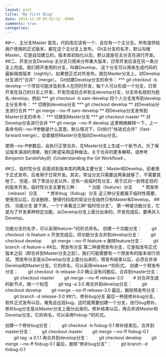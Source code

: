 ```yaml
---
layout: post
title: "My first Blog"
date: 2014-12-20 05:53:12 -0500
comments: true
categories: 
---
```

##一、主分支Master
	首先，代码库应该有一个、且仅有一个主分支。所有提供给用户使用的正式版本，都在这个主分支上发布。
	Git主分支的名字，默认叫做Master。它是自动建立的，版本库初始化以后，默认就是在主分支在进行开发。
##二、开发分支Develop
	主分支只用来分布重大版本，日常开发应该在另一条分支上完成。我们把开发用的分支，叫做Develop。 
	这个分支可以用来生成代码的最新隔夜版本（nightly）。如果想正式对外发布，就在Master分支上，对Develop分支进行"合并"（merge）。
	Git创建Develop分支的命令：
*** git checkout -b develop
一个项目可能涉及到多人在同时开发，每个人可以形成一个分支，日常开发在自己的分支上开发，开发完成后合并到主develop分支，分支命名规则为姓名-develop，例如
*** git checkout -b sam-develop
将个人分支发布到develop主分支命令：
** 切换到develop分支
***  git checkout develop
** 对Develop分支进行合并
***  git merge --no-ff sam-develop
**	将Develop分支发布到Master分支的命令：
***  切换到Master分支
***  git checkout master
**   对Develop分支进行合并
***  git merge --no-ff develop
这里稍微解释一下，上一条命令的--no-ff参数是什么意思。默认情况下，Git执行"快进式合并"（fast-farward merge），会直接将Master分支指向Develop分支。
 
使用--no-ff参数后，会执行正常合并，在Master分支上生成一个新节点。为了保证版本演进的清晰，我们希望采用这种做法。关于合并的更多解释，请参考Benjamin Sandofsky的《Understanding the Git Workflow》 。
 
##三、临时性分支
前面讲到版本库的两条主要分支：Master和Develop。前者用于正式发布，后者用于日常开发。其实，常设分支只需要这两条就够了，不需要其他了。
但是，除了常设分支以外，还有一些临时性分支，用于应对一些特定目的的版本开发。临时性分支主要有三种：
　　* 功能（feature）分支
　　* 预发布（release）分支
　　* 修补bug（fixbug）分支
这三种分支都属于临时性需要，使用完以后，应该删除，使得代码库的常设分支始终只有Master和Develop。
##四、 功能分支
接下来，一个个来看这三种"临时性分支"。
第一种是功能分支，它是为了开发某种特定功能，从Develop分支上面分出来的。开发完成后，要再并入Develop。
 
功能分支的名字，可以采用feature-*的形式命名。
创建一个功能分支：
　　git checkout -b feature-x
开发完成后，将功能分支合并到develop分支：
　　git checkout develop
　　git merge --no-ff feature-x
删除feature分支：
　　git branch -d feature-x
##五、预发布分支
第二种是预发布分支，它是指发布正式版本之前（即合并到Master分支之前），我们可能需要有一个预发布的版本进行测试。
预发布分支是从Develop分支上面分出来的，预发布结束以后，必须合并进Develop和Master分支。它的命名，可以采用release-*的形式。
创建一个预发布分支：
　　git checkout -b release-3.0
确认没有问题后，合并到master分支：
　　git checkout master
　　git merge --no-ff release-3.0
　　# 对合并生成的新节点，做一个标签
　　git tag -a 3.0
再合并到develop分支：
　　git checkout develop
　　git merge --no-ff release-3.0
最后，删除预发布分支：
　　git branch -d release-3.0
##六、修补bug分支
最后一种是修补bug分支。软件正式发布以后，难免会出现bug。这时就需要创建一个分支，进行bug修补。
修补bug分支是从Master分支上面分出来的。修补结束以后，再合并进Master和Develop分支。它的命名，可以采用fixbug-*的形式。
 
创建一个修补bug分支：
　　git checkout -b fixbug-0.1
修补结束后，合并到master分支：
　　git checkout master
　　git merge --no-ff fixbug-0.1
　　git tag -a 0.1.1
再合并到develop分支：
　　git checkout develop
　　git merge --no-ff fixbug-0.1
最后，删除"修补bug分支"：
　　git branch -d fixbug-0.1